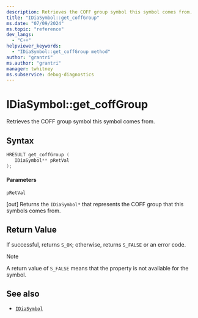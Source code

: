 ```yaml
---
description: Retrieves the COFF group symbol this symbol comes from.
title: "IDiaSymbol::get_coffGroup"
ms.date: "07/09/2024"
ms.topic: "reference"
dev_langs:
  - "C++"
helpviewer_keywords:
  - "IDiaSymbol::get_coffGroup method"
author: "grantri"
ms.author: "grantri"
manager: twhitney
ms.subservice: debug-diagnostics
---
```


# IDiaSymbol::get_coffGroup

Retrieves the COFF group symbol this symbol comes from.

## Syntax

```C++
HRESULT get_coffGroup ( 
   IDiaSymbol** pRetVal
);
```

#### Parameters

 `pRetVal`

[out] Returns the `IDiaSymbol*` that represents the COFF group that this symbols comes from.

## Return Value

 If successful, returns `S_OK`; otherwise, returns `S_FALSE` or an error code.

> [!NOTE]
> A return value of `S_FALSE` means that the property is not available for the symbol.

## See also

- [`IDiaSymbol`](../../debugger/debug-interface-access/idiasymbol.md)
